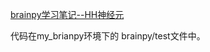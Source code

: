 [brainpy学习笔记--HH神经元](https://blog.csdn.net/Fellyhosn/article/details/130048518)

代码在my_brianpy环境下的 brainpy/test文件中。